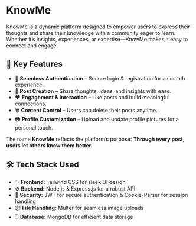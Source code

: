 # KnowMe

KnowMe is a dynamic platform designed to empower users to express their thoughts and share their knowledge with a community eager to learn. Whether it’s insights, experiences, or expertise—KnowMe makes it easy to connect and engage.

## 🚀 Key Features

- 🔑 **Seamless Authentication** – Secure login & registration for a smooth experience.
- 📝 **Post Creation** – Share thoughts, ideas, and insights with ease.
- ❤️ **Engagement & Interaction** – Like posts and build meaningful connections.
- 🗑️ **Content Control** – Users can delete their posts anytime.
- 📷 **Profile Customization** – Upload and update profile pictures for a personal touch.

The name **KnowMe** reflects the platform’s purpose: **Through every post, users let others know them better.**

## 🛠 Tech Stack Used

- ✨ **Frontend:** Tailwind CSS for sleek UI design
- ⚙️ **Backend:** Node.js & Express.js for a robust API
- 🔐 **Security:** JWT for secure authentication & Cookie-Parser for session handling
- 📦 **File Handling:** Multer for seamless image uploads
- 🗄 **Database:** MongoDB for efficient data storage
